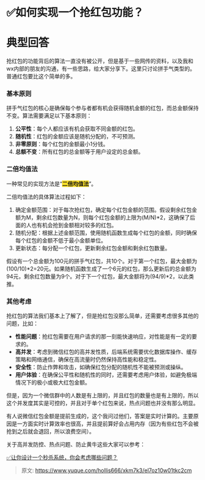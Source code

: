 # ✅如何实现一个抢红包功能？

# 典型回答


抢红包的功能背后的算法一直没有被公开，但是基于一些网传的资料，以及我和wx内部的朋友的沟通，有一些思路，给大家分享下。这里只讨论拼手气类型的。普通红包要比这个简单的多。



### 基本原则
拼手气红包的核心是确保每个参与者都有机会获得随机金额的红包，而总金额保持不变。算法需要满足以下基本原则：

1. **公平性**：每个人都应该有机会获取不同金额的红包。
2. **随机性**：红包的金额应该是随机分配的，不可预测。
3. **非零原则**：每个红包的金额最小1分钱。
4. **总额不变**：所有红包的总金额等于用户设定的总金额。



### 二倍均值法
一种常见的实现方法是“**<font style="background-color:#FBDE28;">二倍均值法</font>**”。



二倍均值法的具体算法过程如下：



1. 确定金额范围：对于每次抢红包，确定每个红包金额的范围。假设剩余红包金额为M，剩余红包数量为N，则每个红包金额的上限为(M/N)*2，这确保了后面的人也有机会抢到金额相对较多的红包。
2. 随机分配：根据上述金额范围，使用随机函数生成每个红包的金额，同时确保每个红包的金额不低于最小金额单位。
3. 更新状态：每分配一个红包，更新剩余红包金额和剩余红包数量。



假设有一个总金额为100元的拼手气红包，共10个。对于第一个红包，最大金额为(100/10)*2=20元。如果随机函数生成了一个6元的红包，那么更新后的总金额为94元，剩余红包数量为9个。对于下一个红包，最大金额将为(94/9)*2，以此类推。



### 其他考虑


抢红包的算法我们基本上了解了，但是抢红包没那么简单，还需要考虑很多其他的问题，比如：



+ **性能问题**：抢红包需要在用户请求的那一刻能快速响应，对性能是有一定的要求的。
+ **高并发**：考虑到微信红包的高并发性质，后端系统需要优化数据库操作、缓存策略和网络通信，确保在高流量时仍然保持高性能和稳定性。
+ **安全性**：防止作弊和攻击，如确保红包分配的随机性不能被预测或操纵。
+ **用户体验**：在确保公平性和随机性的同时，还需要考虑用户体验，如避免极端情况下的极小或极大红包金额。



但是，因为一个微信群中的人数是有上限的，并且红包的数量也是有上限的，所以这个并发度其实是可控的，并且对于单个红包来说，热点问题也并没有那么明显。



有人说微信红包金额是提前生成的，这个我问过他们，答案是实时计算的。主要原因是一方面实时计算效率也很高，并且提前算好会占用内存（因为有些红包不会被抢到之后就会退回，所以浪费空间）。



关于高并发防控、热点问题、防止黄牛这些大家可以参考：



[✅让你设计一个秒杀系统，你会考虑哪些问题？](https://www.yuque.com/hollis666/xkm7k3/lghq5y)



> 原文: <https://www.yuque.com/hollis666/xkm7k3/el7oz10w01tkc2cm>